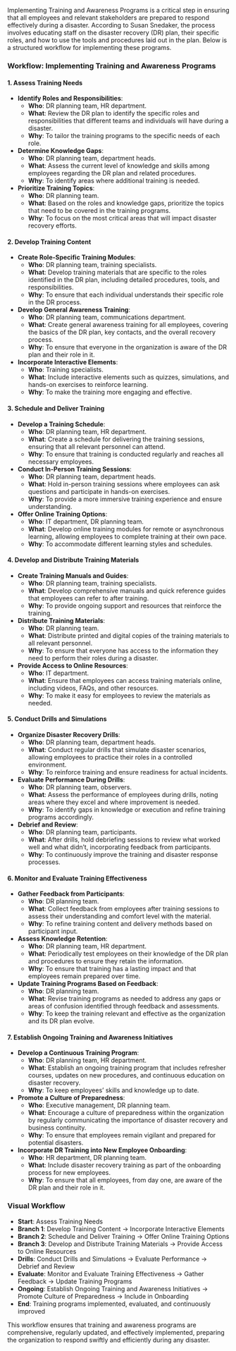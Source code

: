 Implementing Training and Awareness Programs is a critical step in ensuring that all employees and relevant stakeholders are prepared to respond effectively during a disaster. According to Susan Snedaker, the process involves educating staff on the disaster recovery (DR) plan, their specific roles, and how to use the tools and procedures laid out in the plan. Below is a structured workflow for implementing these programs.

### **Workflow: Implementing Training and Awareness Programs**

#### **1. Assess Training Needs**
   - **Identify Roles and Responsibilities**:
     - **Who**: DR planning team, HR department.
     - **What**: Review the DR plan to identify the specific roles and responsibilities that different teams and individuals will have during a disaster.
     - **Why**: To tailor the training programs to the specific needs of each role.
   - **Determine Knowledge Gaps**:
     - **Who**: DR planning team, department heads.
     - **What**: Assess the current level of knowledge and skills among employees regarding the DR plan and related procedures.
     - **Why**: To identify areas where additional training is needed.
   - **Prioritize Training Topics**:
     - **Who**: DR planning team.
     - **What**: Based on the roles and knowledge gaps, prioritize the topics that need to be covered in the training programs.
     - **Why**: To focus on the most critical areas that will impact disaster recovery efforts.

#### **2. Develop Training Content**
   - **Create Role-Specific Training Modules**:
     - **Who**: DR planning team, training specialists.
     - **What**: Develop training materials that are specific to the roles identified in the DR plan, including detailed procedures, tools, and responsibilities.
     - **Why**: To ensure that each individual understands their specific role in the DR process.
   - **Develop General Awareness Training**:
     - **Who**: DR planning team, communications department.
     - **What**: Create general awareness training for all employees, covering the basics of the DR plan, key contacts, and the overall recovery process.
     - **Why**: To ensure that everyone in the organization is aware of the DR plan and their role in it.
   - **Incorporate Interactive Elements**:
     - **Who**: Training specialists.
     - **What**: Include interactive elements such as quizzes, simulations, and hands-on exercises to reinforce learning.
     - **Why**: To make the training more engaging and effective.

#### **3. Schedule and Deliver Training**
   - **Develop a Training Schedule**:
     - **Who**: DR planning team, HR department.
     - **What**: Create a schedule for delivering the training sessions, ensuring that all relevant personnel can attend.
     - **Why**: To ensure that training is conducted regularly and reaches all necessary employees.
   - **Conduct In-Person Training Sessions**:
     - **Who**: DR planning team, department heads.
     - **What**: Hold in-person training sessions where employees can ask questions and participate in hands-on exercises.
     - **Why**: To provide a more immersive training experience and ensure understanding.
   - **Offer Online Training Options**:
     - **Who**: IT department, DR planning team.
     - **What**: Develop online training modules for remote or asynchronous learning, allowing employees to complete training at their own pace.
     - **Why**: To accommodate different learning styles and schedules.

#### **4. Develop and Distribute Training Materials**
   - **Create Training Manuals and Guides**:
     - **Who**: DR planning team, training specialists.
     - **What**: Develop comprehensive manuals and quick reference guides that employees can refer to after training.
     - **Why**: To provide ongoing support and resources that reinforce the training.
   - **Distribute Training Materials**:
     - **Who**: DR planning team.
     - **What**: Distribute printed and digital copies of the training materials to all relevant personnel.
     - **Why**: To ensure that everyone has access to the information they need to perform their roles during a disaster.
   - **Provide Access to Online Resources**:
     - **Who**: IT department.
     - **What**: Ensure that employees can access training materials online, including videos, FAQs, and other resources.
     - **Why**: To make it easy for employees to review the materials as needed.

#### **5. Conduct Drills and Simulations**
   - **Organize Disaster Recovery Drills**:
     - **Who**: DR planning team, department heads.
     - **What**: Conduct regular drills that simulate disaster scenarios, allowing employees to practice their roles in a controlled environment.
     - **Why**: To reinforce training and ensure readiness for actual incidents.
   - **Evaluate Performance During Drills**:
     - **Who**: DR planning team, observers.
     - **What**: Assess the performance of employees during drills, noting areas where they excel and where improvement is needed.
     - **Why**: To identify gaps in knowledge or execution and refine training programs accordingly.
   - **Debrief and Review**:
     - **Who**: DR planning team, participants.
     - **What**: After drills, hold debriefing sessions to review what worked well and what didn’t, incorporating feedback from participants.
     - **Why**: To continuously improve the training and disaster response processes.

#### **6. Monitor and Evaluate Training Effectiveness**
   - **Gather Feedback from Participants**:
     - **Who**: DR planning team.
     - **What**: Collect feedback from employees after training sessions to assess their understanding and comfort level with the material.
     - **Why**: To refine training content and delivery methods based on participant input.
   - **Assess Knowledge Retention**:
     - **Who**: DR planning team, HR department.
     - **What**: Periodically test employees on their knowledge of the DR plan and procedures to ensure they retain the information.
     - **Why**: To ensure that training has a lasting impact and that employees remain prepared over time.
   - **Update Training Programs Based on Feedback**:
     - **Who**: DR planning team.
     - **What**: Revise training programs as needed to address any gaps or areas of confusion identified through feedback and assessments.
     - **Why**: To keep the training relevant and effective as the organization and its DR plan evolve.

#### **7. Establish Ongoing Training and Awareness Initiatives**
   - **Develop a Continuous Training Program**:
     - **Who**: DR planning team, HR department.
     - **What**: Establish an ongoing training program that includes refresher courses, updates on new procedures, and continuous education on disaster recovery.
     - **Why**: To keep employees’ skills and knowledge up to date.
   - **Promote a Culture of Preparedness**:
     - **Who**: Executive management, DR planning team.
     - **What**: Encourage a culture of preparedness within the organization by regularly communicating the importance of disaster recovery and business continuity.
     - **Why**: To ensure that employees remain vigilant and prepared for potential disasters.
   - **Incorporate DR Training into New Employee Onboarding**:
     - **Who**: HR department, DR planning team.
     - **What**: Include disaster recovery training as part of the onboarding process for new employees.
     - **Why**: To ensure that all employees, from day one, are aware of the DR plan and their role in it.

### **Visual Workflow**
- **Start**: Assess Training Needs
- **Branch 1**: Develop Training Content → Incorporate Interactive Elements
- **Branch 2**: Schedule and Deliver Training → Offer Online Training Options
- **Branch 3**: Develop and Distribute Training Materials → Provide Access to Online Resources
- **Drills**: Conduct Drills and Simulations → Evaluate Performance → Debrief and Review
- **Evaluate**: Monitor and Evaluate Training Effectiveness → Gather Feedback → Update Training Programs
- **Ongoing**: Establish Ongoing Training and Awareness Initiatives → Promote Culture of Preparedness → Include in Onboarding
- **End**: Training programs implemented, evaluated, and continuously improved

This workflow ensures that training and awareness programs are comprehensive, regularly updated, and effectively implemented, preparing the organization to respond swiftly and efficiently during any disaster.